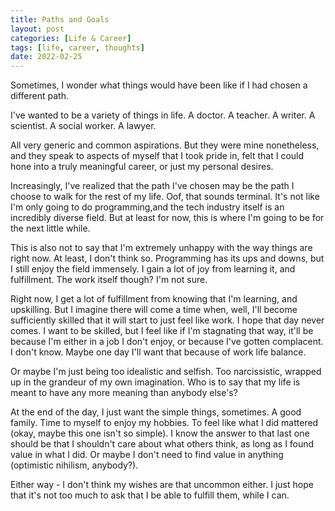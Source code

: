 ```yaml
---
title: Paths and Goals
layout: post
categories: [Life & Career]
tags: [life, career, thoughts]
date: 2022-02-25
---
```

Sometimes, I wonder what things would have been like if I had chosen a different path.

I've wanted to be a variety of things in life. A doctor. A teacher. A writer. A scientist. A social worker. A lawyer.

All very generic and common aspirations. But they were mine nonetheless, and they speak to aspects of myself that I took pride in, felt that I could hone into a truly meaningful career, or just my personal desires.

Increasingly, I've realized that the path I've chosen may be the path I choose to walk for the rest of my life. Oof, that sounds terminal. It's not like I'm only going to do programming,and the tech industry itself is an incredibly diverse field. But at least for now, this is where I'm going to be for the next little while.

This is also not to say that I'm extremely unhappy with the way things are right now. At least, I don't think so. Programming has its ups and downs, but I still enjoy the field immensely. I gain a lot of joy from learning it, and fulfillment. The work itself though? I'm not sure.

Right now, I get a lot of fulfillment from knowing that I'm learning, and upskilling. But I imagine there will come a time when, well, I'll become sufficiently skilled that it will start to just feel like work. I hope that day never comes. I want to be skilled, but I feel like if I'm stagnating that way, it'll be because I'm either in a job I don't enjoy, or because I've gotten complacent. I don't know. Maybe one day I'll want that because of work life balance.

Or maybe I'm just being too idealistic and selfish. Too narcissistic, wrapped up in the grandeur of my own imagination. Who is to say that my life is meant to have any more meaning than anybody else's?

At the end of the day, I just want the simple things, sometimes. A good family. Time to myself to enjoy my hobbies. To feel like what I did mattered (okay, maybe this one isn't so simple). I know the answer to that last one should be that I shouldn't care about what others think, as long as I found value in what I did. Or maybe I don't need to find value in anything (optimistic nihilism, anybody?).

Either way - I don't think my wishes are that uncommon either. I just hope that it's not too much to ask that I be able to fulfill them, while I can.
